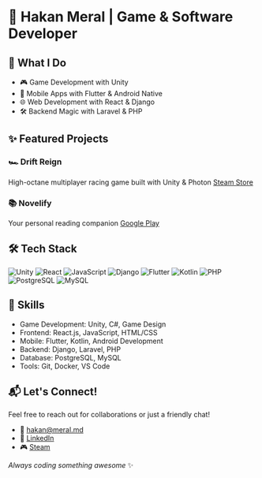 # 🚀 Hakan Meral | Game & Software Developer

## 🎯 What I Do
- 🎮 Game Development with Unity
- 📱 Mobile Apps with Flutter & Android Native
- 🌐 Web Development with React & Django
- 🛠️ Backend Magic with Laravel & PHP

## ✨ Featured Projects
### 🏎️ Drift Reign
High-octane multiplayer racing game built with Unity & Photon
[Steam Store](https://store.steampowered.com/app/2368220/Drift_Reign/)

### 📚 Novelify
Your personal reading companion
[Google Play](https://play.google.com/store/apps/details?id=de.belengroup.novelify)

## 🛠️ Tech Stack
![Unity](https://img.shields.io/badge/Unity-000000?style=for-the-badge&logo=unity&logoColor=white)
![React](https://img.shields.io/badge/React-20232A?style=for-the-badge&logo=react&logoColor=61DAFB)
![JavaScript](https://img.shields.io/badge/JavaScript-F7DF1E?style=for-the-badge&logo=javascript&logoColor=black)
![Django](https://img.shields.io/badge/Django-092E20?style=for-the-badge&logo=django&logoColor=white)
![Flutter](https://img.shields.io/badge/Flutter-02569B?style=for-the-badge&logo=flutter&logoColor=white)
![Kotlin](https://img.shields.io/badge/Kotlin-0095D5?style=for-the-badge&logo=kotlin&logoColor=white)
![PHP](https://img.shields.io/badge/PHP-777BB4?style=for-the-badge&logo=php&logoColor=white)
![PostgreSQL](https://img.shields.io/badge/PostgreSQL-4169E1?style=for-the-badge&logo=postgresql&logoColor=white)
![MySQL](https://img.shields.io/badge/MySQL-4479A1?style=for-the-badge&logo=mysql&logoColor=white)

## 🌟 Skills
- Game Development: Unity, C#, Game Design
- Frontend: React.js, JavaScript, HTML/CSS
- Mobile: Flutter, Kotlin, Android Development
- Backend: Django, Laravel, PHP
- Database: PostgreSQL, MySQL
- Tools: Git, Docker, VS Code

## 📬 Let's Connect!
Feel free to reach out for collaborations or just a friendly chat!
- 📧 [hakan@meral.md](mailto:hakan@meral.md)
- 💼 [LinkedIn](https://www.linkedin.com/in/haki)
- 🎮 [Steam](https://store.steampowered.com/app/2368220/Drift_Reign/)

_Always coding something awesome_ ✨
